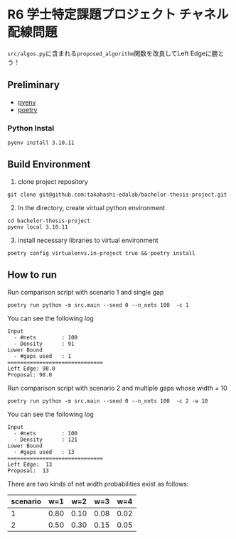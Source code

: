 # R6 学士特定課題プロジェクト チャネル配線問題
`src/algos.py`に含まれる`proposed_algorithm`関数を改良してLeft Edgeに勝とう！


## Preliminary
- [pyenv](https://github.com/pyenv/pyenv)
- [poetry](https://github.com/python-poetry/poetry)

### Python Instal
```
pyenv install 3.10.11
```


## Build Environment
1. clone project repository
```
git clone git@github.com:takahashi-edalab/bachelor-thesis-project.git
```
2. In the directory, create virtual python environment
```
cd bachelor-thesis-project
pyenv local 3.10.11
```

3. install necessary libraries to virtual environment
```
poetry config virtualenvs.in-project true && poetry install
```


## How to run
Run comparison script with scenario 1 and single gap
```
poetry run python -m src.main --seed 0 --n_nets 100  -c 1
```

You can see the following log
```
Input
  - #nets        : 100
  - Density      : 91
Lower Bound
  - #gaps used   : 1
==============================
Left Edge: 98.0
Proposal: 98.0
```


Run comparison script with scenario 2 and multiple gaps whose width = 10
```
poetry run python -m src.main --seed 0 --n_nets 100  -c 2 -w 10
```

You can see the following log
```
Input
  - #nets        : 100
  - Density      : 121
Lower Bound
  - #gaps used   : 13
==============================
Left Edge:  13
Proposal:  13
```

There are two kinds of net width probabilities exist as follows:

| scenario   | w=1  | w=2  | w=3  | w=4  | 
| --- | ---- | ---- | ---- | ---- | 
| 1   | 0.80 | 0.10 | 0.08 | 0.02 | 
| 2   | 0.50 | 0.30 | 0.15 | 0.05 | 




